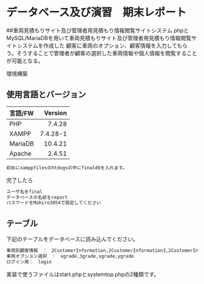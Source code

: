 # データベース及び演習　期末レポート
##車両見積もりサイト及び管理者用見積もり情報閲覧サイトシステム
phpとMySQL/MariaDBを用いて車両見積もりサイト及び管理者用見積もり情報閲覧サイトシステムを作成した
顧客に車両のオプション、顧客情報を入力してもらう。そうすることで管理者が顧客の選択した車両情報や個人情報を閲覧することが可能となる。

環境構築

## 使用言語とバージョン
| 言語/FW | Version|
| :------------| ---------: |
| PHP | 7.4.28 |
| XAMPP | 7.4.28-1 |
| MariaDB | 10.4.21 |
| Apache | 2.4.51 |

```sh
初めにxamppfilesのhtdogsの中にfinaldbを入れます。
```

完了したら

```sh
ユーザ名をfinal
データベースの名前をreport
パスワードをMahiro3054で設定してください
```

## テーブル
下記のテーブルをデータベースに読み込んでください。

```sh
車両別顧客情報　：　2CustomerInformation,2CustomerInformation3,2CustomerInformations,2CustomerInformationy
車両オプション選択　：　xgrade,3grade,sgrade,ygrade
ログイン用：　login
```

実装で使うファイルはstart.phpとsystemtop.phpの2種類です。

